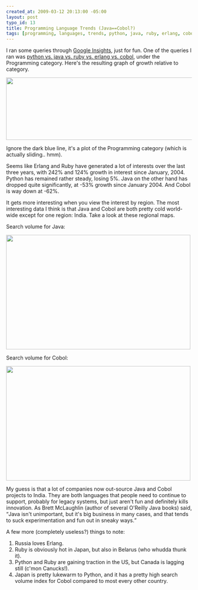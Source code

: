 ```yaml
--- 
created_at: 2009-03-12 20:13:00 -05:00
layout: post
typo_id: 13
title: Programming Language Trends (Java==Cobol?)
tags: [programming, languages, trends, python, java, ruby, erlang, cobol]
---
```

<p>I ran some queries through <a href="http://www.google.com/insights">Google Insights</a>, just for fun. One of the queries I ran was <a href="http://www.google.com/insights/search/#cat=31&q=python%2Cjava%2Cruby%2Cerlang%2Ccobol&cmpt=q">python vs. java vs. ruby vs. erlang vs. cobol</a>, under the Programming category. Here's the resulting graph of growth relative to category.</p>
<p><img height="169" width="710" alt="" src="/files/Image/google-lang-trends.png" /></p>
<p>Ignore the dark blue line, it's a plot of the Programming category (which is actually sliding.. hmm).</p>
<p>Seems like Erlang and Ruby have generated a lot of interests over the last three years, with 242% and 124% growth in interest since January, 2004. Python has remained rather steady, losing 5%. Java on the other hand has dropped quite significantly, at -53% growth since January 2004. And Cobol is way down at -62%.</p>
<p>It gets more interesting when you view the interest by region. The most interesting data I think is that Java and Cobol are both pretty cold world-wide except for one region: India. Take a look at these regional maps.</p>
<p>Search volume for Java:</p>
<p><img height="310" width="500" alt="" src="/files/Image/java-trends.png" /></p>
<p>Search volume for Cobol:</p>
<p><img height="310" width="500" alt="" src="/files/Image/cobol-trends.png" /></p>
<p>My guess is that a lot of companies now out-source Java and Cobol projects to India. They are both languages that people need to continue to support, probably for legacy systems, but just aren't fun and definitely kills innovation. As Brett McLaughlin (author of several O'Reilly Java books) said, <q>Java isn't unimportant, but it's big business in many cases, and that tends to suck experimentation and fun out in sneaky ways.</q></p>
<p>A few more (completely useless?) things to note:</p>
<ol>
    <li>Russia loves Erlang.</li>
    <li>Ruby is obviously hot in Japan, but also in Belarus (who whudda thunk it).</li>
    <li>Python and Ruby are gaining traction in the US, but Canada is lagging still (c'mon Canucks!).</li>
    <li>Japan is pretty lukewarm to Python, and it has a pretty high search volume index for Cobol compared to most every other country.</li>
</ol>
<p>&nbsp;</p>
